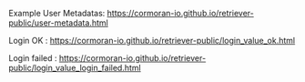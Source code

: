 Example User Metadatas:
https://cormoran-io.github.io/retriever-public/user-metadata.html

Login OK : 
https://cormoran-io.github.io/retriever-public/login_value_ok.html

Login failed : 
https://cormoran-io.github.io/retriever-public/login_value_login_failed.html
